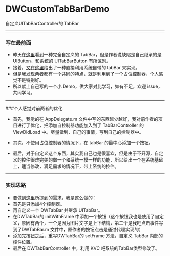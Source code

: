 # DWCustomTabBarDemo
自定义UITabBarController的 TabBar

----

### 写在最前面
- 昨天在[这里](https://github.com/NoCodeNoWife/LLRiseTabBar-iOS)看到一种完全自定义的 TabBar，但是作者说缺陷是自己继承的是 UIButton，和系统的 UITabBarButton 有所区别。
- 接着，[又在这里](https://github.com/lianleven/LLRiseTabBar-iOS)给出了一种直接利用系统自带的 tabBar 来实现。
- 但是我发现两者都有一个共同的特点，就是利用到了一个占位控制器，个人感觉不是特别好。
- 所以献上自己写的一个小 Demo，供大家对比学习，如有不足，欢迎 issue，共同学习。
----
###个人感觉对前两者的优化

- 首先，我觉的在 AppDelegate.m 文件中写的东西越少越好，我对前作者的项目进行了优化，把添加自控制器功能加入到了 TabBarController 的 ViewDidLoad 中。尽量做到，自己的事情，写到自己的控制器中。

- 其次，不使用占位控制器的情况下，在 tabBar 的最中心添加一个按钮。

- 最后，对于自定义这个东西，其实我自己也是很喜欢，但是由于不开源，自定义的控件很难完美的做一个和系统一模一样的功能，所以给出一个在系统基础上，适当修改，满足需求的情况下，带上系统的控件。

----

### 实现思路

- 要做到[这里](https://github.com/NoCodeNoWife/LLRiseTabBar-iOS)所提到的需求，我是这么做的：
- 首先是只添加4个控制器。
- 再自定义一个 DWTabBar 并继承 UITabBar。
- 在DWTabBar的 initWithFrame 中添加一个按钮（这个按钮我也是使用了自定义，原因有两个，一个是因为图片文字是上下结构，第二个是我吧点击事件写到了DWTabBar.m 文件中，原作者的按钮点击是通过代理实现的）
- 添加完按钮之后，重写DWTabBar的 setFrame 方法，自定义 TabBar 内部的控件位置。
- 最后在 DWTabBarController 中，利用 KVC 吧系统的TabBar类型修改了。


